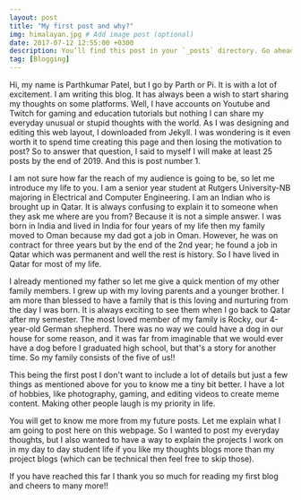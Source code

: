 ```yaml
---
layout: post
title: "My first post and why?"
img: himalayan.jpg # Add image post (optional)
date: 2017-07-12 12:55:00 +0300
description: You’ll find this post in your `_posts` directory. Go ahead and edit it and re-build the site to see your changes. # Add post description (optional)
tag: [Blogging]
---
```

Hi, my name is Parthkumar Patel, but I go by Parth or Pi. It is with a lot of excitement. I am writing this blog. It has always been a wish to start sharing my thoughts on some platforms. Well, I have accounts on Youtube and Twitch for gaming and education tutorials but nothing I can share my everyday unusual or stupid thoughts with the world. As I was designing and editing this web layout, I downloaded from Jekyll. I was wondering is it even worth it to spend time creating this page and then losing the motivation to post? So to answer that question, I said to myself I will make at least 25 posts by the end of 2019. And this is post number 1. 

I am not sure how far the reach of my audience is going to be, so let me introduce my life to you. I am a senior year student at Rutgers University-NB majoring in Electrical and Computer Engineering. I am an Indian who is brought up in Qatar. It is always confusing to explain it to someone when they ask me where are you from? Because it is not a simple answer. I was born in India and lived in India for four years of my life then my family moved to Oman because my dad got a job in Oman. However, he was on contract for three years but by the end of the 2nd year; he found a job in Qatar which was permanent and well the rest is history. So I have lived in Qatar for most of my life. 

I already mentioned my father so let me give a quick mention of my other family members. I grew up with my loving parents and a younger brother. I am more than blessed to have a family that is this loving and nurturing from the day I was born. It is always exciting to see them when I go back to Qatar after my semester. The most loved member of my family is Rocky, our 4-year-old German shepherd. There was no way we could have a dog in our house for some reason, and it was far from imaginable that we would ever have a dog before I graduated high school, but that's a story for another time. So my family consists of the five of us!!

This being the first post I don't want to include a lot of details but just a few things as mentioned above for you to know me a tiny bit better. I have a lot of hobbies, like photography, gaming, and editing videos to create meme content. Making other people laugh is my priority in life.

You will get to know me more from my future posts. Let me explain what I am going to post here on this webpage. So I wanted to post my everyday thoughts, but I also wanted to have a way to explain the projects I work on in my day to day student life if you like my thoughts blogs more than my project blogs (which can be technical then feel free to skip those). 

If you have reached this far I thank you so much for reading my first blog and cheers to many more!!  

